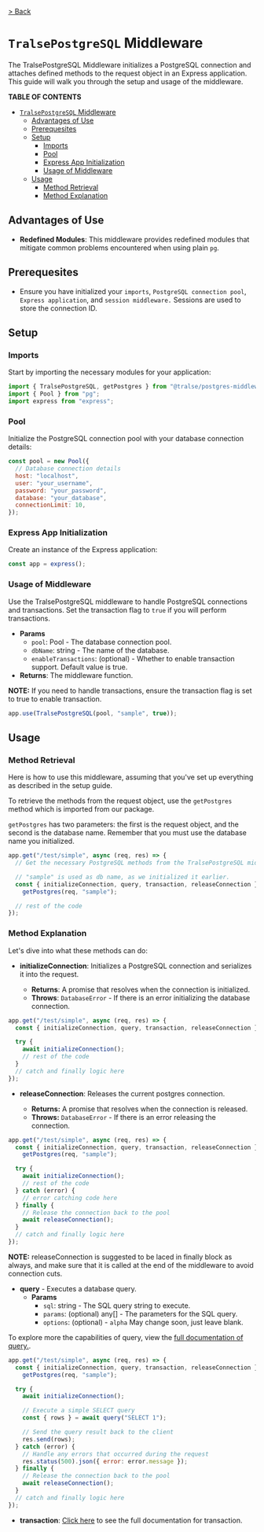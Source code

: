 [> Back](../README.md)

# `TralsePostgreSQL` Middleware

The TralsePostgreSQL Middleware initializes a PostgreSQL connection and attaches defined methods to the request object in an Express application. This guide will walk you through the setup and usage of the middleware.

**TABLE OF CONTENTS**

- [`TralsePostgreSQL` Middleware](#tralsepostgresql-middleware)
  - [Advantages of Use](#advantages-of-use)
  - [Prerequesites](#prerequesites)
  - [Setup](#setup)
    - [Imports](#imports)
    - [Pool](#pool)
    - [Express App Initialization](#express-app-initialization)
    - [Usage of Middleware](#usage-of-middleware)
  - [Usage](#usage)
    - [Method Retrieval](#method-retrieval)
    - [Method Explanation](#method-explanation)

## Advantages of Use

- **Redefined Modules**: This middleware provides redefined modules that mitigate common problems encountered when using plain `pg`.

## Prerequesites

- Ensure you have initialized your `imports`, `PostgreSQL connection pool`, `Express application`, and `session middleware.` Sessions are used to store the connection ID.

## Setup

### Imports

Start by importing the necessary modules for your application:

```javascript
import { TralsePostgreSQL, getPostgres } from "@tralse/postgres-middleware";
import { Pool } from "pg";
import express from "express";
```

### Pool

Initialize the PostgreSQL connection pool with your database connection details:

```javascript
const pool = new Pool({
  // Database connection details
  host: "localhost",
  user: "your_username",
  password: "your_password",
  database: "your_database",
  connectionLimit: 10,
});
```

### Express App Initialization

Create an instance of the Express application:

```javascript
const app = express();
```

### Usage of Middleware

Use the TralsePostgreSQL middleware to handle PostgreSQL connections and transactions. Set the transaction flag to `true` if you will perform transactions.

- **Params**
  - `pool`: Pool - The database connection pool.
  - `dbName`: string - The name of the database.
  - `enableTransactions`: (optional) - Whether to enable transaction support. Default value is true.
- **Returns**: The middleware function.

**NOTE:** If you need to handle transactions, ensure the transaction flag is set to true to enable transaction.

```javascript
app.use(TralsePostgreSQL(pool, "sample", true));
```

## Usage

### Method Retrieval

Here is how to use this middleware, assuming that you've set up everything as described in the setup guide.

To retrieve the methods from the request object, use the `getPostgres` method which is imported from our package.

`getPostgres` has two parameters: the first is the request object, and the second is the database name. Remember that you must use the database name you initialized.

```javascript
app.get("/test/simple", async (req, res) => {
  // Get the necessary PostgreSQL methods from the TralsePostgreSQL middleware

  // "sample" is used as db name, as we initialized it earlier.
  const { initializeConnection, query, transaction, releaseConnection } =
    getPostgres(req, "sample");

  // rest of the code
});
```

### Method Explanation

Let's dive into what these methods can do:

- **initializeConnection**: Initializes a PostgreSQL connection and serializes it into the request.

  - **Returns**: A promise that resolves when the connection is initialized.
  - **Throws**: `DatabaseError` - If there is an error initializing the database connection.

```javascript
app.get("/test/simple", async (req, res) => {
  const { initializeConnection, query, transaction, releaseConnection } = getPostgres(req, "sample");

  try {
    await initializeConnection();
    // rest of the code
  }
  // catch and finally logic here
});
```

- **releaseConnection**: Releases the current postgres connection.

  - **Returns:** A promise that resolves when the connection is released.
  - **Throws:** `DatabaseError` - If there is an error releasing the connection.

```javascript
app.get("/test/simple", async (req, res) => {
  const { initializeConnection, query, transaction, releaseConnection } =
    getPostgres(req, "sample");

  try {
    await initializeConnection();
    // rest of the code
  } catch (error) {
    // error catching code here
  } finally {
    // Release the connection back to the pool
    await releaseConnection();
  }
  // catch and finally logic here
});
```

**NOTE:** releaseConnection is suggested to be laced in finally block as always, and make sure that it is called at the end of the middleware to avoid connection cuts.

- **query** - Executes a database query.
  - **Params**
    - `sql`: string - The SQL query string to execute.
    - `params`: (optional) any[] - The parameters for the SQL query.
    - `options`: (optional) - `alpha` May change soon, just leave blank.

To explore more the capabilities of query, view the [full documentation of query.](./QUERY.md).

```javascript
app.get("/test/simple", async (req, res) => {
  const { initializeConnection, query, transaction, releaseConnection } =
    getPostgres(req, "sample");

  try {
    await initializeConnection();

    // Execute a simple SELECT query
    const { rows } = await query("SELECT 1");

    // Send the query result back to the client
    res.send(rows);
  } catch (error) {
    // Handle any errors that occurred during the request
    res.status(500).json({ error: error.message });
  } finally {
    // Release the connection back to the pool
    await releaseConnection();
  }
  // catch and finally logic here
});
```

- **transaction**: [Click here](./TRANSACTION.md) to see the full documentation for transaction.
